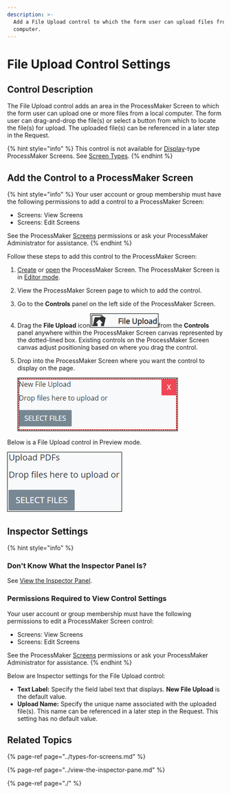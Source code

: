```yaml
---
description: >-
  Add a File Upload control to which the form user can upload files from a local
  computer.
---
```


# File Upload Control Settings

## Control Description

The File Upload control adds an area in the ProcessMaker Screen to which the form user can upload one or more files from a local computer. The form user can drag-and-drop the file\(s\) or select a button from which to locate the file\(s\) for upload. The uploaded file\(s\) can be referenced in a later step in the Request.

{% hint style="info" %}
This control is not available for [Display](../types-for-screens.md#display)-type ProcessMaker Screens. See [Screen Types](../types-for-screens.md).
{% endhint %}

## Add the Control to a ProcessMaker Screen <a id="add-the-control-to-a-processmaker-screen"></a>

{% hint style="info" %}
Your user account or group membership must have the following permissions to add a control to a ProcessMaker Screen:

* Screens: View Screens
* Screens: Edit Screens

See the ProcessMaker [Screens](../../../../processmaker-administration/permission-descriptions-for-users-and-groups.md#screens) permissions or ask your ProcessMaker Administrator for assistance.
{% endhint %}

Follow these steps to add this control to the ProcessMaker Screen:

1. [Create](../../manage-forms/create-a-new-form.md) or [open](../../manage-forms/view-all-forms.md) the ProcessMaker Screen. The ProcessMaker Screen is in [Editor mode](../screens-builder-modes.md#editor-mode).
2. View the ProcessMaker Screen page to which to add the control.
3. Go to the **Controls** panel on the left side of the ProcessMaker Screen.
4. Drag the **File Upload** icon![](../../../../.gitbook/assets/file-upload-control-screens-builder-processes.png)from the **Controls** panel anywhere within the ProcessMaker Screen canvas represented by the dotted-lined box. Existing controls on the ProcessMaker Screen canvas adjust positioning based on where you drag the control.
5. Drop into the ProcessMaker Screen where you want the control to display on the page.  

   ![](../../../../.gitbook/assets/file-upload-control-placed-screens-builder-processes.png)

Below is a File Upload control in Preview mode.

![File Upload Control in Preview mode](../../../../.gitbook/assets/file-upload-control-preview-screens-builder-processes.png)

## Inspector Settings <a id="inspector-settings"></a>

{% hint style="info" %}
### Don't Know What the Inspector Panel Is?

See [View the Inspector Panel](../view-the-inspector-pane.md).

### Permissions Required to View Control Settings

Your user account or group membership must have the following permissions to edit a ProcessMaker Screen control:

* Screens: View Screens
* Screens: Edit Screens

See the ProcessMaker [Screens](../../../../processmaker-administration/permission-descriptions-for-users-and-groups.md#screens) permissions or ask your ProcessMaker Administrator for assistance.
{% endhint %}

Below are Inspector settings for the File Upload control:

* **Text Label:** Specify the field label text that displays. **New File Upload** is the default value.
* **Upload Name:** Specify the unique name associated with the uploaded file\(s\). This name can be referenced in a later step in the Request. This setting has no default value.

## Related Topics <a id="related-topics"></a>

{% page-ref page="../types-for-screens.md" %}

{% page-ref page="../view-the-inspector-pane.md" %}

{% page-ref page="./" %}

